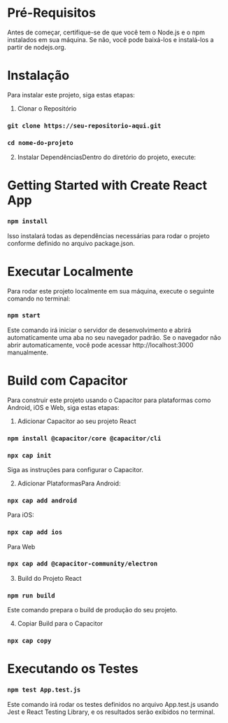 # Pré-Requisitos
Antes de começar, certifique-se de que você tem o Node.js e o npm instalados em sua máquina. Se não, você pode baixá-los e instalá-los a partir de nodejs.org.

# Instalação
Para instalar este projeto, siga estas etapas:

1. Clonar o Repositório
### `git clone https://seu-repositorio-aqui.git`
### `cd nome-do-projeto`

2. Instalar DependênciasDentro do diretório do projeto, execute:
# Getting Started with Create React App
### `npm install`
Isso instalará todas as dependências necessárias para rodar o projeto conforme definido no arquivo package.json.

# Executar Localmente
Para rodar este projeto localmente em sua máquina, execute o seguinte comando no terminal:

### `npm start`

Este comando irá iniciar o servidor de desenvolvimento e abrirá automaticamente uma aba no seu navegador padrão. Se o navegador não abrir automaticamente, você pode acessar http://localhost:3000 manualmente.

# Build com Capacitor

Para construir este projeto usando o Capacitor para plataformas como Android, iOS e Web, siga estas etapas:
1. Adicionar Capacitor ao seu projeto React

### `npm install @capacitor/core @capacitor/cli`
### `npx cap init` 

Siga as instruções para configurar o Capacitor.

2. Adicionar PlataformasPara Android:
### `npx cap add android`

Para iOS:
### `npx cap add ios`

 Para Web
### `npx cap add @capacitor-community/electron`

3. Build do Projeto React
### `npm run build`
Este comando prepara o build de produção do seu projeto.

4. Copiar Build para o Capacitor
### `npx cap copy`

# Executando os Testes

### `npm test App.test.js`
Este comando irá rodar os testes definidos no arquivo App.test.js usando Jest e React Testing Library, e os resultados serão exibidos no terminal.